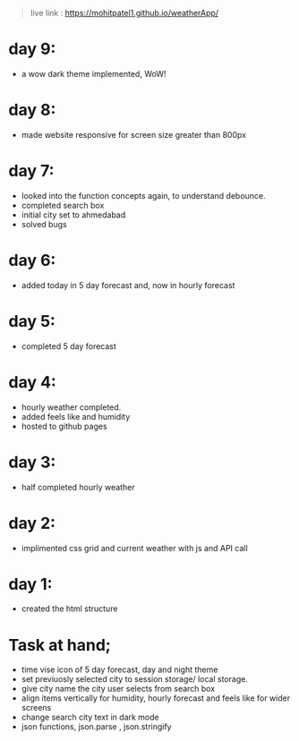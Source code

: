> live link : https://mohitpatel1.github.io/weatherApp/

# day 9:
- a wow dark theme implemented, WoW!

# day 8:
- made website responsive for screen size greater than 800px

# day 7:
- looked into the function concepts again, to understand debounce.
- completed search box
- initial city set to ahmedabad
- solved bugs

# day 6:
- added today in 5 day forecast and, now in hourly forecast

# day 5: 
- completed 5 day forecast

# day 4:
- hourly weather completed.
- added feels like and humidity
- hosted to github pages

# day 3:
- half completed hourly weather

# day 2:
- implimented css grid and current weather with js and API call

# day 1:
- created the html structure

# Task at hand;
- time vise icon of 5 day forecast, day and night theme
- set previuosly selected city to session storage/ local storage.
- give city name the city user selects from search box
- align items vertically for humidity, hourly forecast and feels like for wider screens
- change search city text in dark mode
- json functions, json.parse , json.stringify
